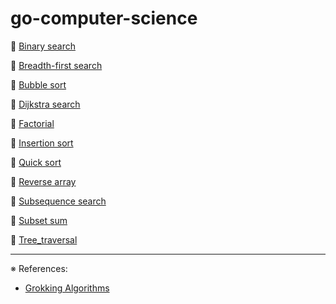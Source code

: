 # go-computer-science

📌 [Binary search](binary_search)

📌 [Breadth-first search](breadth_first_search)

📌 [Bubble sort](bubble_sort)

📌 [Dijkstra search](dijkstra_search)

📌 [Factorial](factorial)

📌 [Insertion sort](insertion_sort)

📌 [Quick sort](quick_sort)

📌 [Reverse array](reverse_array/reverse_array.pdf)

📌 [Subsequence search](subsequence_search/subsequence_search.pdf)

📌 [Subset sum](subset_sum/subset_sum.pdf)

📌 [Tree_traversal](tree_traversal/tree_traversal.pdf)

---
※ References:
- [Grokking Algorithms](https://www.amazon.com/Grokking-Algorithms-illustrated-programmers-curious/dp/1617292230)

